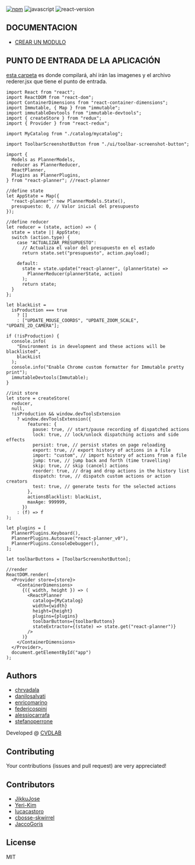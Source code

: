 [![npm][npm_label]][npm_link]
![javascript][js]
![react-version][react_version]

## DOCUMENTACION

- [CREAR UN MODULO](documentacion/COMO_CREAR_UN_MODULO_PARA_EL_CATALOGO.md)

## PUNTO DE ENTRADA DE LA APLICACIÓN

[esta carpeta](demo/src) es donde compilará, ahí irán las imagenes y el archivo rederer.jsx que tiene el punto de entrada.

```es6
import React from "react";
import ReactDOM from "react-dom";
import ContainerDimensions from "react-container-dimensions";
import Immutable, { Map } from "immutable";
import immutableDevtools from "immutable-devtools";
import { createStore } from "redux";
import { Provider } from "react-redux";

import MyCatalog from "./catalog/mycatalog";

import ToolbarScreenshotButton from "./ui/toolbar-screenshot-button";

import {
  Models as PlannerModels,
  reducer as PlannerReducer,
  ReactPlanner,
  Plugins as PlannerPlugins,
} from "react-planner"; //react-planner

//define state
let AppState = Map({
  "react-planner": new PlannerModels.State(),
  presupuesto: 0, // Valor inicial del presupuesto
});

//define reducer
let reducer = (state, action) => {
  state = state || AppState;
  switch (action.type) {
    case "ACTUALIZAR_PRESUPUESTO":
      // Actualiza el valor del presupuesto en el estado
      return state.set("presupuesto", action.payload);

    default:
      state = state.update("react-planner", (plannerState) =>
        PlannerReducer(plannerState, action)
      );
      return state;
  }
};

let blackList =
  isProduction === true
    ? []
    : ["UPDATE_MOUSE_COORDS", "UPDATE_ZOOM_SCALE", "UPDATE_2D_CAMERA"];

if (!isProduction) {
  console.info(
    "Environment is in development and these actions will be blacklisted",
    blackList
  );
  console.info("Enable Chrome custom formatter for Immutable pretty print");
  immutableDevtools(Immutable);
}

//init store
let store = createStore(
  reducer,
  null,
  !isProduction && window.devToolsExtension
    ? window.devToolsExtension({
        features: {
          pause: true, // start/pause recording of dispatched actions
          lock: true, // lock/unlock dispatching actions and side effects
          persist: true, // persist states on page reloading
          export: true, // export history of actions in a file
          import: "custom", // import history of actions from a file
          jump: true, // jump back and forth (time travelling)
          skip: true, // skip (cancel) actions
          reorder: true, // drag and drop actions in the history list
          dispatch: true, // dispatch custom actions or action creators
          test: true, // generate tests for the selected actions
        },
        actionsBlacklist: blackList,
        maxAge: 999999,
      })
    : (f) => f
);

let plugins = [
  PlannerPlugins.Keyboard(),
  PlannerPlugins.Autosave("react-planner_v0"),
  PlannerPlugins.ConsoleDebugger(),
];

let toolbarButtons = [ToolbarScreenshotButton];

//render
ReactDOM.render(
  <Provider store={store}>
    <ContainerDimensions>
      {({ width, height }) => (
        <ReactPlanner
          catalog={MyCatalog}
          width={width}
          height={height}
          plugins={plugins}
          toolbarButtons={toolbarButtons}
          stateExtractor={(state) => state.get("react-planner")}
        />
      )}
    </ContainerDimensions>
  </Provider>,
  document.getElementById("app")
);
```

## Authors

- [chrvadala](https://github.com/chrvadala)
- [danilosalvati](https://github.com/danilosalvati)
- [enricomarino](https://github.com/enricomarino)
- [federicospini](https://github.com/federicospini)
- [alessiocarrafa](https://github.com/alessiocarrafa)
- [stefanoperrone](https://github.com/stefanoperrone)

Developed @ [CVDLAB][cvdlab]

## Contributing

Your contributions (issues and pull request) are very appreciated!

## Contributors

- [JikkuJose](https://github.com/JikkuJose)
- [Yeri-Kim](https://github.com/Yeri-Kim)
- [lucacastoro](https://github.com/lucacastoro)
- [cbosse-skwirrel](https://github.com/cbosse-skwirrel)
- [JaccoGoris](https://github.com/JaccoGoris)

## License

MIT

[react]: https://facebook.github.io/react/
[npm_label]: https://img.shields.io/npm/v/react-planner.svg?maxAge=2592000?style=plastic
[npm_link]: https://www.npmjs.com/package/react-planner
[js]: https://img.shields.io/badge/javascript-ES6-fbde34.svg
[react_version]: https://img.shields.io/badge/react%20version-16.0.0%20or%20later-61dafb.svg
[preview_image]: https://raw.githubusercontent.com/cvdlab/react-planner/master/preview.png
[demo]: https://cvdlab.github.io/react-planner
[cvdlab]: http://cvdlab.org/
